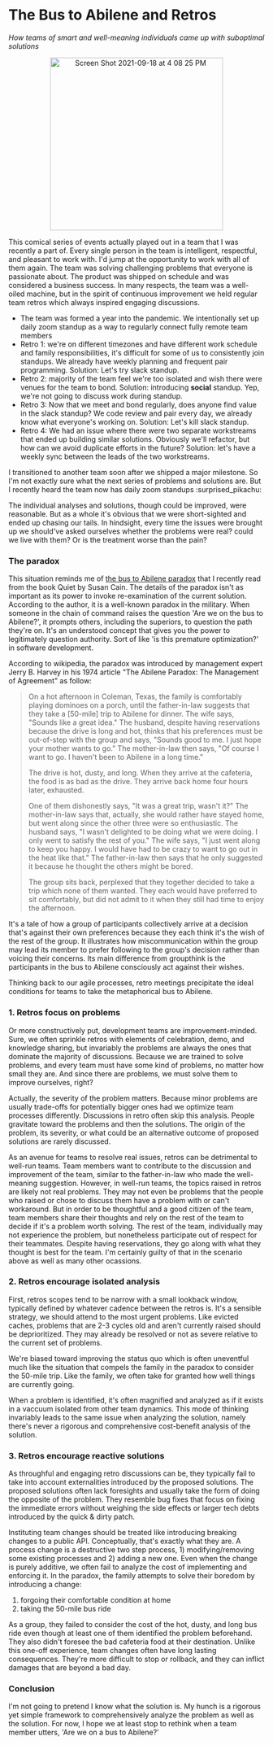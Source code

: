 # The Bus to Abilene and Retros

*How teams of smart and well-meaning individuals came up with suboptimal solutions*

<div align="center">
  <img width="340" alt="Screen Shot 2021-09-18 at 4 08 25 PM" src="https://user-images.githubusercontent.com/138784/133911044-fae21191-1cfc-432f-b790-183eeb5f92d3.png">
</div>


This comical series of events actually played out in a team that I was recently a part of. Every single person in the team is intelligent, respectful, and pleasant to work with. I'd jump at the opportunity to work with all of them again. The team was solving challenging problems that everyone is passionate about. The product was shipped on schedule and was considered a business success. In many respects, the team was a well-oiled machine, but in the spirit of continuous improvement we held regular team retros which always inspired engaging discussions.

- The team was formed a year into the pandemic. We intentionally set up daily zoom standup as a way to regularly connect fully remote team members
- Retro 1: we're on different timezones and have different work schedule and family responsibilities, it's difficult for some of us to consistently join standups. We already have weekly planning and frequent pair programming. Solution: Let's try slack standup.
- Retro 2: majority of the team feel we're too isolated and wish there were venues for the team to bond. Solution: introducing **social** standup. Yep, we're not going to discuss work during standup.
- Retro 3: Now that we meet and bond regularly, does anyone find value in the slack standup? We code review and pair every day, we already know what everyone's working on. Solution: Let's kill slack standup.
- Retro 4: We had an issue where there were two separate workstreams that ended up building similar solutions. Obviously we'll refactor, but how can we avoid duplicate efforts in the future? Solution: let's have a weekly sync between the leads of the two workstreams.

I transitioned to another team soon after we shipped a major milestone. So I'm not exactly sure what the next series of problems and solutions are. But I recently heard the team now has daily zoom standups :surprised_pikachu:

The individual analyses and solutions, though could be improved, were reasonable. But as a whole it's obvious that we were short-sighted and ended up chasing our tails. In hindsight, every time the issues were brought up we should've asked ourselves whether the problems were real? could we live with them? Or is the treatment worse than the pain?

### The paradox

This situation reminds me of [the bus to Abilene paradox](https://en.wikipedia.org/wiki/Abilene_paradox) that I recently read from the book Quiet by Susan Cain. The details of the paradox isn't as important as its power to invoke re-examination of the current solution. According to the author, it is a well-known paradox in the military. When someone in the chain of command raises the question 'Are we on the bus to Abilene?', it prompts others, including the superiors, to question the path they're on. It's an understood concept that gives you the power to legitimately question authority. Sort of like 'is this premature optimization?' in software development.

According to wikipedia, the paradox was introduced by management expert Jerry B. Harvey in his 1974 article "The Abilene Paradox: The Management of Agreement" as follow:

> On a hot afternoon in Coleman, Texas, the family is comfortably playing dominoes on a porch, until the father-in-law suggests that they take a [50-mile] trip to Abilene for dinner. The wife says, "Sounds like a great idea." The husband, despite having reservations because the drive is long and hot, thinks that his preferences must be out-of-step with the group and says, "Sounds good to me. I just hope your mother wants to go." The mother-in-law then says, "Of course I want to go. I haven't been to Abilene in a long time."
>
> The drive is hot, dusty, and long. When they arrive at the cafeteria, the food is as bad as the drive. They arrive back home four hours later, exhausted.
>
> One of them dishonestly says, "It was a great trip, wasn't it?" The mother-in-law says that, actually, she would rather have stayed home, but went along since the other three were so enthusiastic. The husband says, "I wasn't delighted to be doing what we were doing. I only went to satisfy the rest of you." The wife says, "I just went along to keep you happy. I would have had to be crazy to want to go out in the heat like that." The father-in-law then says that he only suggested it because he thought the others might be bored.
>
> The group sits back, perplexed that they together decided to take a trip which none of them wanted. They each would have preferred to sit comfortably, but did not admit to it when they still had time to enjoy the afternoon.

It's a tale of how a group of participants collectively arrive at a decision that's against their own preferences because they each think it's the wish of the rest of the group. It illustrates how miscommunication within the group may lead its member to prefer following to the group's decision rather than voicing their concerns. Its main difference from groupthink is the participants in the bus to Abilene consciously act against their wishes.

Thinking back to our agile processes, retro meetings precipitate the ideal conditions for teams to take the metaphorical bus to Abilene.

### 1. Retros focus on problems
Or more constructively put, development teams are improvement-minded. Sure, we often sprinkle retros with elements of celebration, demo, and knowledge sharing, but invariably the problems are always the ones that dominate the majority of discussions. Because we are trained to solve problems, and every team must have some kind of problems, no matter how small they are. And since there are problems, we must solve them to improve ourselves, right?

Actually, the severity of the problem matters. Because minor problems are usually trade-offs for potentially bigger ones had we optimize team processes differently. Discussions in retro often skip this analysis. People gravitate toward the problems and then the solutions. The origin of the problem, its severity, or what could be an alternative outcome of proposed solutions are rarely discussed.

As an avenue for teams to resolve real issues, retros can be detrimental to well-run teams. Team members want to contribute to the discussion and improvement of the team, similar to the father-in-law who made the well-meaning suggestion. However, in well-run teams, the topics raised in retros are likely not real problems. They may not even be problems that the people who raised or chose to discuss them have a problem with or can't workaround. But in order to be thoughtful and a good citizen of the team, team members share their thoughts and rely on the rest of the team to decide if it's a problem worth solving. The rest of the team, individually may not experience the problem, but nonetheless participate out of respect for their teammates. Despite having reservations, they go along with what they thought is best for the team. I'm certainly guilty of that in the scenario above as well as many other ocassions.

### 2. Retros encourage isolated analysis
First, retros scopes tend to be narrow with a small lookback window, typically defined by whatever cadence between the retros is. It's a sensible strategy, we should attend to the most urgent problems. Like evicted caches, problems that are 2-3 cycles old and aren't currently raised should be deprioritized. They may already be resolved or not as severe relative to the current set of problems.

We're biased toward improving the status quo which is often uneventful much like the situation that compels the family in the paradox to consider the 50-mile trip. Like the family, we often take for granted how well things are currently going.

When a problem is identified, it's often magnified and analyzed as if it exists in a vaccuum isolated from other team dynamics. This mode of thinking invariably leads to the same issue when analyzing the solution, namely there's never a rigorous and comprehensive cost-benefit analysis of the solution.

### 3. Retros encourage reactive solutions
As throughful and engaging retro discussions can be, they typically fail to take into account externalities introduced by the proposed solutions. The proposed solutions often lack foresights and usually take the form of doing the opposite of the problem. They resemble bug fixes that focus on fixing the immediate errors without weighing the side effects or larger tech debts introduced by the quick & dirty patch.

Instituting team changes should be treated like introducing breaking changes to a public API. Conceptually, that's exactly what they are. A process change is a destructive two step process, 1) modifying/removing some existing processes and 2) adding a new one. Even when the change is purely additive, we often fail to analyze the cost of implementing and enforcing it. In the paradox, the family attempts to solve their boredom by introducing a change:

1) forgoing their comfortable condition at home
2) taking the 50-mile bus ride

As a group, they failed to consider the cost of the hot, dusty, and long bus ride even though at least one of them identified the problem beforehand. They also didn't foresee the bad cafeteria food at their destination. Unlike this one-off experience, team changes often have long lasting consequences. They're more difficult to stop or rollback, and they can inflict damages that are beyond a bad day.

### Conclusion

I'm not going to pretend I know what the solution is. My hunch is a rigorous yet simple framework to comprehensively analyze the problem as well as the solution. For now, I hope we at least stop to rethink when a team member utters, 'Are we on a bus to Abilene?'

